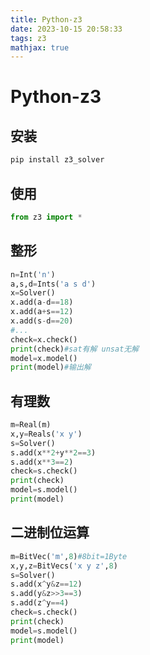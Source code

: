 ```yaml
---
title: Python-z3
date: 2023-10-15 20:58:33
tags: z3
mathjax: true
---
```


# Python-z3

## 安装

```bash
pip install z3_solver
```

## 使用

```python
from z3 import *
```

## 整形

```python
n=Int('n')
a,s,d=Ints('a s d')
x=Solver()
x.add(a-d==18)
x.add(a+s==12)
x.add(s-d==20)
#...
check=x.check()
print(check)#sat有解 unsat无解
model=x.model()
print(model)#输出解
```

## 有理数

```python
m=Real(m)
x,y=Reals('x y')
s=Solver()
s.add(x**2+y**2==3)
s.add(x**3==2)
check=s.check()
print(check)
model=s.model()
print(model)
```

## 二进制位运算

```python
m=BitVec('m',8)#8bit=1Byte
x,y,z=BitVecs('x y z',8)
s=Solver()
s.add(x^y&z==12)
s.add(y&z>>3==3)
s.add(z^y==4)
check=s.check()
print(check)
model=s.model()
print(model)
```

